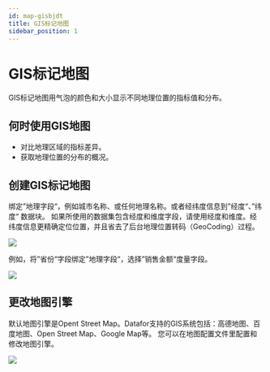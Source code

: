 ```yaml
---
id: map-gisbjdt
title: GIS标记地图
sidebar_position: 1
---
```

# GIS标记地图

GIS标记地图用气泡的颜色和大小显示不同地理位置的指标值和分布。

## 何时使用GIS地图

- 对比地理区域的指标差异。
- 获取地理位置的分布的概况。

## 创建GIS标记地图

绑定”地理字段“，例如城市名称、或任何地理名称。或者经纬度信息到”经度“、”纬度“ 数据块。
如果所使用的数据集包含经度和维度字段，请使用经度和维度。经纬度信息更精确定位位置，并且省去了后台地理位置转码（GeoCoding）过程。

<div align="left"><img src="../../../static/img/datafor/visualizer/image-20220604145847013.png"  /></div>

例如，将”省份“字段绑定”地理字段“，选择”销售金额“度量字段。

<div align="left"><img src="../../../static/img/datafor/visualizer/image-20220604150521724.png"  /></div>

## 更改地图引擎

默认地图引擎是Opent Street Map。Datafor支持的GIS系统包括：高德地图、百度地图、Open Street Map、Google Map等。
您可以在地图配置文件里配置和修改地图引擎。

<div align="left"><img src="../../../static/img/datafor/visualizer/image-20220604160153373.png"  /></div>

